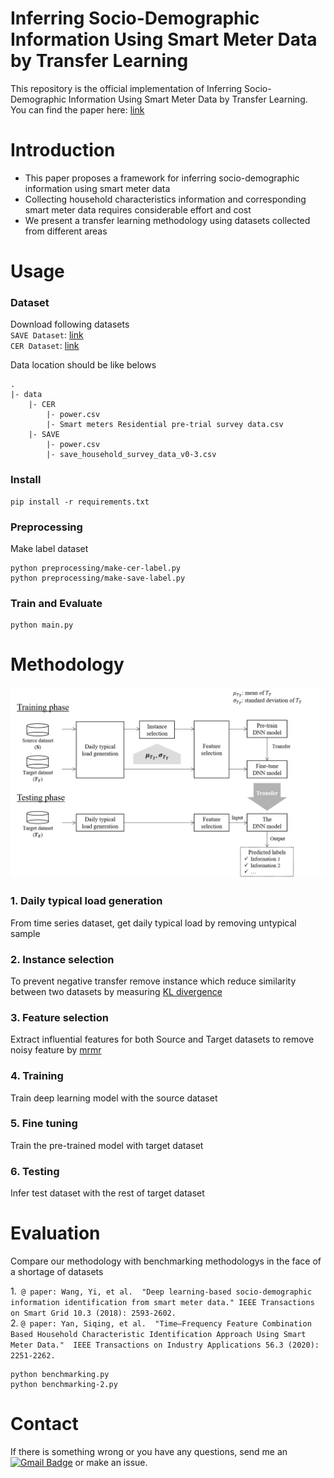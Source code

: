 # Inferring Socio-Demographic Information Using Smart Meter Data by Transfer Learning

This repository is the official implementation of Inferring Socio-Demographic Information Using Smart Meter Data by Transfer Learning.  
You can find the paper here:
[link](https://ieeexplore.ieee.org/document/9791982)


Introduction
=======================================
* This paper proposes a framework for inferring socio-demographic information using smart meter data
* Collecting household characteristics information and corresponding smart meter data requires considerable effort and cost
* We present a transfer learning methodology using datasets collected from different areas

Usage
==================
### Dataset
Download following datasets  
`SAVE Dataset`: [link](https://beta.ukdataservice.ac.uk/datacatalogue/doi/?id=8676#1)  
`CER Dataset`: [link](http://www.ucd.ie/issda/data/commissionforenergyregulationcer/)

Data location should be like belows
```
.
|- data
    |- CER
        |- power.csv
        |- Smart meters Residential pre-trial survey data.csv
    |- SAVE
        |- power.csv
        |- save_household_survey_data_v0-3.csv
```

### Install
```
pip install -r requirements.txt
```


### Preprocessing
Make label dataset
```
python preprocessing/make-cer-label.py
python preprocessing/make-save-label.py
```


### Train and Evaluate
```
python main.py
```

Methodology
=======================================
![methodology](img/fig1.png)

### 1. Daily typical load generation
From time series dataset, get daily typical load by removing untypical sample
### 2. Instance selection
To prevent negative transfer remove instance which reduce similarity between two datasets by measuring [KL divergence](https://en.wikipedia.org/wiki/Kullback%E2%80%93Leibler_divergence)
### 3. Feature selection
Extract influential features for both Source and Target datasets to remove noisy feature by [mrmr](https://pypi.org/project/pymrmr/)
### 4. Training
Train deep learning model with the source dataset
### 5. Fine tuning
Train the pre-trained model with target dataset
### 6. Testing
Infer test dataset with the rest of target dataset

Evaluation
=======================================
Compare our methodology with benchmarking methodologys in the face of a shortage of datasets

1.` 
@ paper:
Wang, Yi, et al. 
"Deep learning-based socio-demographic information identification from smart meter data."
IEEE Transactions on Smart Grid 10.3 (2018): 2593-2602.
`  
2. `
@ paper:
Yan, Siqing, et al. 
"Time–Frequency Feature Combination Based Household Characteristic Identification Approach Using Smart Meter Data." 
IEEE Transactions on Industry Applications 56.3 (2020): 2251-2262.
`
```
python benchmarking.py
python benchmarking-2.py
```

Contact
==================
If there is something wrong or you have any questions, send me an [![Gmail Badge](https://img.shields.io/badge/-Gmail-d14836?style=flat-square&logo=Gmail&logoColor=white&link=mailto:pond9816@gmail.com)](mailto:pond9816@gmail.com) or make an issue.  
